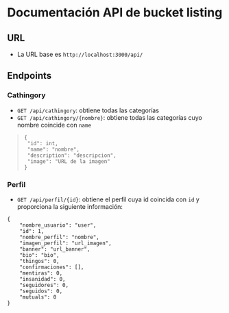 # Documentación API de bucket listing
## URL
- La URL base es ``http://localhost:3000/api/``
## Endpoints
### Cathingory
- ``GET /api/cathingory``: obtiene todas las categorías<br>
- ``GET /api/cathingory/{nombre}``: obtiene todas las categorías cuyo nombre coincide con ``name``
>```
>{
>  "id": int,
>  "name": "nombre",
>  "description": "descripcion",
>  "image": "URL de la imagen"
>}

### Perfil
- ``GET /api/perfil/{id}``: obtiene el perfil cuya id coincida con ``id`` y proporciona la siguiente información:
```
{
    "nombre_usuario": "user",
    "id": 1,
    "nombre_perfil": "nombre",
    "imagen_perfil": "url_imagen",
    "banner": "url_banner",
    "bio": "bio",
    "thingos": 0,
    "confirmaciones": [],
    "mentiras": 0,
    "insanidad": 0,
    "seguidores": 0,
    "seguidos": 0,
    "mutuals": 0
}
```

